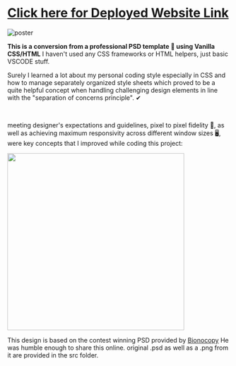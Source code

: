 # <a href="https://amroweatherlanding.netlify.app/">Click here for Deployed Website Link</a>

![poster](demo1.gif)

**This is a conversion from a professional PSD template &#x1F9F9; using Vanilla CSS/HTML**
I haven't used any CSS frameworks or HTML helpers, just basic VSCODE stuff.

Surely I learned a lot about my personal coding style especially in CSS and how to manage separately organized style sheets which proved to be a quite helpful concept when handling challenging design elements in line with the "separation of concerns principle".	&#10004;

<br/>

meeting designer's expectations and guidelines, pixel to pixel fidelity	&#x1F4CF;, as well as achieving maximum responsivity across different window sizes :desktop_computer:, were key concepts that I improved while coding this project:


<img src="demo2.gif" width="400" />

This design is based on the contest winning PSD provided by [Bionocopy](https://gumroad.com/bionocopy) He was humble enough to share this online.
original .psd as well as a .png from it are provided in the src folder.
